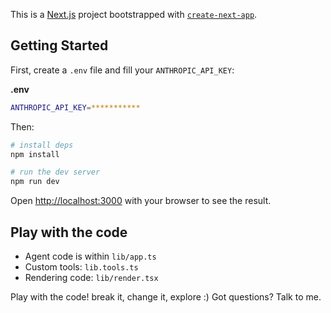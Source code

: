 This is a [Next.js](https://nextjs.org) project bootstrapped with [`create-next-app`](https://nextjs.org/docs/app/api-reference/cli/create-next-app).

## Getting Started

First, create a `.env` file and fill your `ANTHROPIC_API_KEY`:

__.env__
```bash
ANTHROPIC_API_KEY=***********
```

Then:
```bash
# install deps
npm install

# run the dev server
npm run dev
```

Open [http://localhost:3000](http://localhost:3000) with your browser to see the result.


## Play with the code
- Agent code is within `lib/app.ts`
- Custom tools: `lib.tools.ts`
- Rendering code: `lib/render.tsx`

Play with the code! break it, change it, explore :)
Got questions? Talk to me.

